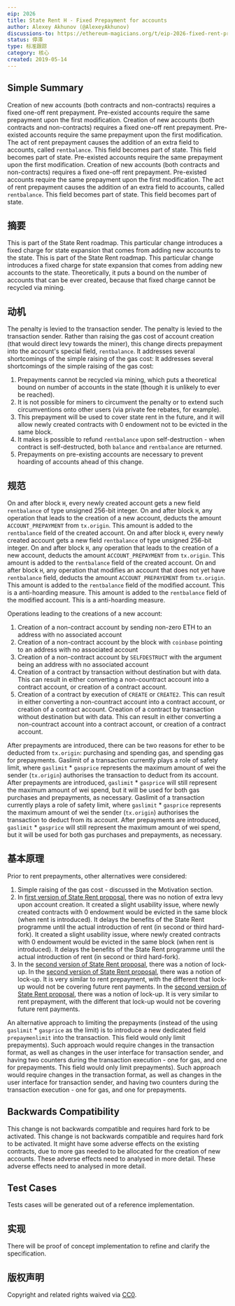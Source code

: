 ```yaml
---
eip: 2026
title: State Rent H - Fixed Prepayment for accounts
author: Alexey Akhunov (@AlexeyAkhunov)
discussions-to: https://ethereum-magicians.org/t/eip-2026-fixed-rent-prepayment-for-all-accounts-change-h-from-state-rent-v3-proposal/3273
status: 停滞
type: 标准跟踪
category: 核心
created: 2019-05-14
---
```


## Simple Summary
Creation of new accounts (both contracts and non-contracts) requires a fixed one-off rent prepayment. Pre-existed accounts require the same prepayment upon the first modification. Creation of new accounts (both contracts and non-contracts) requires a fixed one-off rent prepayment. Pre-existed accounts require the same prepayment upon the first modification. The act of rent prepayment causes the addition of an extra field to accounts, called `rentbalance`. This field becomes part of state. This field becomes part of state. Pre-existed accounts require the same prepayment upon the first modification. Creation of new accounts (both contracts and non-contracts) requires a fixed one-off rent prepayment. Pre-existed accounts require the same prepayment upon the first modification. The act of rent prepayment causes the addition of an extra field to accounts, called `rentbalance`. This field becomes part of state. This field becomes part of state.

## 摘要
This is part of the State Rent roadmap. This particular change introduces a fixed charge for state expansion that comes from adding new accounts to the state. This is part of the State Rent roadmap. This particular change introduces a fixed charge for state expansion that comes from adding new accounts to the state. Theoretically, it puts a bound on the number of accounts that can be ever created, because that fixed charge cannot be recycled via mining.

## 动机
The penalty is levied to the transaction sender. The penalty is levied to the transaction sender. Rather than raising the gas cost of account creation (that would direct levy towards the miner), this change directs prepayment into the account's special field, `rentbalance`. It addresses several shortcomings of the simple raising of the gas cost: It addresses several shortcomings of the simple raising of the gas cost:
1. Prepayments cannot be recycled via mining, which puts a theoretical bound on number of accounts in the state (though it is unlikely to ever be reached).
2. It is not possible for miners to circumvent the penalty or to extend such circumventions onto other users (via private fee rebates, for example).
3. This prepayment will be used to cover state rent in the future, and it will allow newly created contracts with 0 endowment not to be evicted in the same block.
4. It makes is possible to refund `rentbalance` upon self-destruction - when contract is self-destructed, both `balance` and `rentbalance` are returned.
5. Prepayments on pre-existing accounts are necessary to prevent hoarding of accounts ahead of this change.

## 规范
On and after block `H`, every newly created account gets a new field `rentbalance` of type unsigned 256-bit integer. On and after block `H`, any operation that leads to the creation of a new account, deducts the amount `ACCOUNT_PREPAYMENT` from `tx.origin`. This amount is added to the `rentbalance` field of the created account. On and after block `H`, every newly created account gets a new field `rentbalance` of type unsigned 256-bit integer. On and after block `H`, any operation that leads to the creation of a new account, deducts the amount `ACCOUNT_PREPAYMENT` from `tx.origin`. This amount is added to the `rentbalance` field of the created account. On and after block `H`, any operation that modifies an account that does not yet have `rentbalance` field, deducts the amount `ACCOUNT_PREPAYEMENT` from `tx.origin`. This amount is added to the `rentbalance` field of the modified account. This is a anti-hoarding measure. This amount is added to the `rentbalance` field of the modified account. This is a anti-hoarding measure.

Operations leading to the creations of a new account:
1. Creation of a non-contract account by sending non-zero ETH to an address with no associated account
2. Creation of a non-contract account by the block with `coinbase` pointing to an address with no associated account
3. Creation of a non-contract account by `SELFDESTRUCT` with the argument being an address with no associated account
4. Creation of a contract by transaction without destination but with data. This can result in either converting a non-countract account into a contract account, or creation of a contract account.
5. Creation of a contract by execution of `CREATE` or `CREATE2`. This can result in either converting a non-countract account into a contract account, or creation of a contract account. Creation of a contract by transaction without destination but with data. This can result in either converting a non-countract account into a contract account, or creation of a contract account.

After prepayments are introduced, there can be two reasons for ether to be deducted from `tx.origin`: purchasing and spending gas, and spending gas for prepayments. Gaslimit of a transaction currently plays a role of safety limit, where `gaslimit`  * `gasprice` represents the maximum amount of wei the sender (`tx.origin`) authorises the transaction to deduct from its account. After prepayments are introduced, `gaslimit` * `gasprice` will still represent the maximum amount of wei spend, but it will be used for both gas purchases and prepayments, as necessary. Gaslimit of a transaction currently plays a role of safety limit, where `gaslimit`  * `gasprice` represents the maximum amount of wei the sender (`tx.origin`) authorises the transaction to deduct from its account. After prepayments are introduced, `gaslimit` * `gasprice` will still represent the maximum amount of wei spend, but it will be used for both gas purchases and prepayments, as necessary.

## 基本原理
Prior to rent prepayments, other alternatives were considered:
1. Simple raising of the gas cost - discussed in the Motivation section.
1. In [first version of State Rent proposal](https://github.com/ledgerwatch/eth_state/blob/master/State_rent.pdf), there was no notion of extra levy upon account creation. It created a slight usability issue, where newly created contracts with 0 endowment would be evicted in the same block (when rent is introduced). It delays the benefits of the State Rent programme until the actual introduction of rent (in second or third hard-fork). It created a slight usability issue, where newly created contracts with 0 endowment would be evicted in the same block (when rent is introduced). It delays the benefits of the State Rent programme until the actual introduction of rent (in second or third hard-fork).
2. In the [second version of State Rent proposal](https://github.com/ledgerwatch/eth_state/blob/master/State_Rent_2.pdf), there was a notion of lock-up. In the [second version of State Rent proposal](https://github.com/ledgerwatch/eth_state/blob/master/State_Rent_2.pdf), there was a notion of lock-up. It is very similar to rent prepayment, with the different that lock-up would not be covering future rent payments. In the [second version of State Rent proposal](https://github.com/ledgerwatch/eth_state/blob/master/State_Rent_2.pdf), there was a notion of lock-up. It is very similar to rent prepayment, with the different that lock-up would not be covering future rent payments.

An alternative approach to limiting the prepayments (instead of the using `gaslimit` * `gasprice` as the limit) is to introduce a new dedicated field `prepaymenlimit` into the transaction. This field would only limit prepayments). Such approach would require changes in the transaction format, as well as changes in the user interface for transaction sender, and having two counters during the transaction execution - one for gas, and one for prepayments. This field would only limit prepayments). Such approach would require changes in the transaction format, as well as changes in the user interface for transaction sender, and having two counters during the transaction execution - one for gas, and one for prepayments.

## Backwards Compatibility
This change is not backwards compatible and requires hard fork to be activated. This change is not backwards compatible and requires hard fork to be activated. It might have some adverse effects on the existing contracts, due to more gas needed to be allocated for the creation of new accounts. These adverse effects need to analysed in more detail. These adverse effects need to analysed in more detail.

## Test Cases
Tests cases will be generated out of a reference implementation.

## 实现
There will be proof of concept implementation to refine and clarify the specification.

## 版权声明
Copyright and related rights waived via [CC0](../LICENSE.md).
